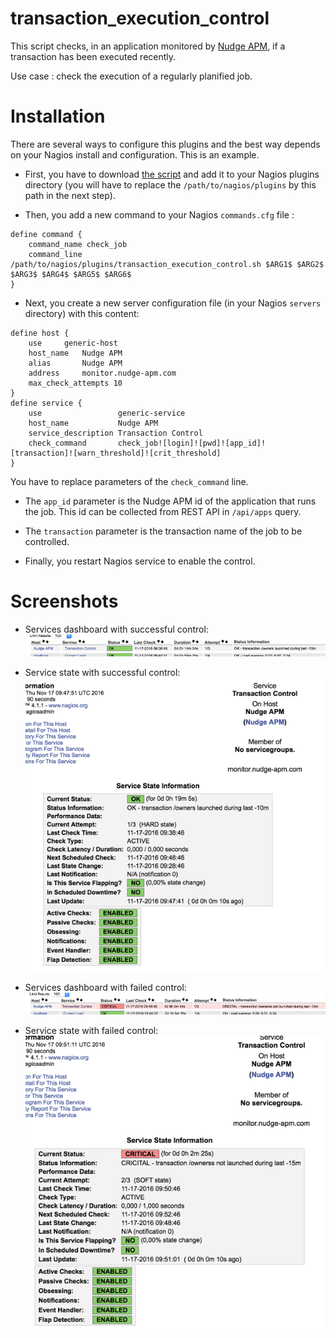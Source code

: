 # transaction_execution_control

This script checks, in an application monitored by [Nudge APM](https://www.nudge-apm.com), if a transaction has been executed recently.

Use case : check the execution of a regularly planified job.

# Installation

There are several ways to configure this plugins and the best way depends on your Nagios install and configuration.
This is an example.

* First, you have to download [the script](transaction_execution_control.sh) and add it to your Nagios plugins directory (you will have to replace the `/path/to/nagios/plugins` by this path in the next step).

* Then, you add a new command to your Nagios `commands.cfg` file :
```
define command {
    command_name check_job
    command_line /path/to/nagios/plugins/transaction_execution_control.sh $ARG1$ $ARG2$ $ARG3$ $ARG4$ $ARG5$ $ARG6$
}
```

* Next, you create a new server configuration file (in your Nagios `servers` directory) with this content:
```
define host {
    use     generic-host
    host_name   Nudge APM
    alias       Nudge APM
    address     monitor.nudge-apm.com
    max_check_attempts 10
}
define service {
    use                 generic-service
    host_name           Nudge APM
    service_description Transaction Control
    check_command       check_job![login]![pwd]![app_id]![transaction]![warn_threshold]![crit_threshold]
}
```
You have to replace parameters of the `check_command` line.
  * The `app_id` parameter is the Nudge APM id of the application that runs the job. This id can be collected from REST API in `/api/apps` query.
  * The `transaction` parameter is the transaction name of the job to be controlled.


* Finally, you restart Nagios service to enable the control.

# Screenshots

* Services dashboard with successful control:<br>
<kbd><img src="../img/screen-check-tr-ok-1.png" /></kbd>

* Service state with successful control:<br>
<kbd><img src="../img/screen-check-tr-ok-2.png" /></kbd>

* Services dashboard with failed control:<br>
<kbd><img src="../img/screen-check-tr-crit-1.png" /></kbd>

* Service state with failed control:<br>
<kbd><img src="../img/screen-check-tr-crit-2.png" /></kbd>
